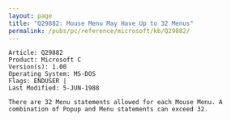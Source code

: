 ```yaml
---
layout: page
title: "Q29882: Mouse Menu May Have Up to 32 Menus"
permalink: /pubs/pc/reference/microsoft/kb/Q29882/
---
```


	Article: Q29882
	Product: Microsoft C
	Version(s): 1.00
	Operating System: MS-DOS
	Flags: ENDUSER |
	Last Modified: 5-JUN-1988
	
	There are 32 Menu statements allowed for each Mouse Menu. A
	combination of Popup and Menu statements can exceed 32.
